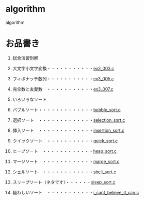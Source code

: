 # algorithm
algorithm

# お品書き
1. 総合演習別解
  1. 大文字小文字変換・・・・・・・・・・・[ex3_003.c](ex3_003.c)
  1. フィボナッチ数列・・・・・・・・・・・[ex3_005.c](ex3_005.c)
  1. 完全数と友愛数　・・・・・・・・・・・[ex3_007.c](ex3_007.c)

1. いろいろなソート
  1. バブルソート・・・・・・・・・・・・・[bubble_sort.c](bubble_sort.c)
  1. 選択ソート　・・・・・・・・・・・・・[selection_sort.c](selection_sort.c)
  1. 挿入ソート　・・・・・・・・・・・・・[insertion_sort.c](insertion_sort.c)
  1. クイックソート　・・・・・・・・・・・[quick_sort.c](quick_sort.c)
  1. ヒープソート　・・・・・・・・・・・・[heap_sort.c](heap_sort.c)
  1. マージソート　・・・・・・・・・・・・[marge_sort.c](marge_sort.c)
  1. シェルソート　・・・・・・・・・・・・[shell_sort.c](shell_sort.c)
  1. スリープソート（ネタです）・・・・・・[sleep_sort.c](sleep_sort.c)
  1. 疑わしいソート　・・・・・・・・・・・[i_cant_believe_it_can.c](i_cant_believe_it_can.c)
